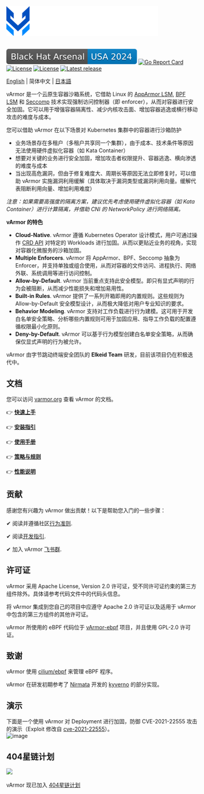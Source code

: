 <div>
    <picture>
        <source media="(prefers-color-scheme: light)" srcset="docs/img/logo.svg" width="400">
        <img src="docs/img/logo-dark.svg" alt="Logo" width="400">
    </picture>
</div>
<br>

![BHArsenalUSA2024](docs/img/BlackHat-Arsenal-USA-2024.svg)
[![Go Report Card](https://goreportcard.com/badge/github.com/bytedance/vArmor)](https://goreportcard.com/report/github.com/bytedance/vArmor)
[![License](https://img.shields.io/badge/License-Apache_2.0-blue.svg)](https://opensource.org/licenses/Apache-2.0)
[![License](https://img.shields.io/badge/license-GPL-blue.svg)](https://opensource.org/license/gpl-2-0)
[![Latest release](https://img.shields.io/github/v/release/bytedance/vArmor)](https://github.com/bytedance/vArmor/releases)

[English](README.md) | 简体中文 | [日本語](README.ja.md)


vArmor 是一个云原生容器沙箱系统，它借助 Linux 的 [AppArmor LSM](https://en.wikipedia.org/wiki/AppArmor), [BPF LSM](https://docs.kernel.org/bpf/prog_lsm.html) 和 [Seccomp](https://en.wikipedia.org/wiki/Seccomp) 技术实现强制访问控制器（即 enforcer），从而对容器进行安全加固。它可以用于增强容器隔离性、减少内核攻击面、增加容器逃逸或横行移动攻击的难度与成本。

您可以借助 vArmor 在以下场景对 Kubernetes 集群中的容器进行沙箱防护
* 业务场景存在多租户（多租户共享同一个集群），由于成本、技术条件等原因无法使用硬件虚拟化容器（如 Kata Container）
* 想要对关键的业务进行安全加固，增加攻击者权限提升、容器逃逸、横向渗透的难度与成本
* 当出现高危漏洞，但由于修复难度大、周期长等原因无法立即修复时，可以借助 vArmor 实施漏洞利用缓解（具体取决于漏洞类型或漏洞利用向量。缓解代表阻断利用向量、增加利用难度）

*注意：如果需要高强度的隔离方案，建议优先考虑使用硬件虚拟化容器（如 Kata Container）进行计算隔离，并借助 CNI 的 NetworkPolicy 进行网络隔离。*

**vArmor 的特色**
* **Cloud-Native**. vArmor 遵循 Kubernetes Operator 设计模式，用户可通过操作 [CRD API](https://kubernetes.io/docs/concepts/extend-kubernetes/api-extension/custom-resources/) 对特定的 Workloads 进行加固。从而以更贴近业务的视角，实现对容器化微服务的沙箱加固。
* **Multiple Enforcers**. vArmor 将 AppArmor、BPF、Seccomp 抽象为 Enforcer，并支持单独或组合使用，从而对容器的文件访问、进程执行、网络外联、系统调用等进行访问控制。
* **Allow-by-Default**. vArmor 当前重点支持此安全模型。即只有显式声明的行为会被阻断，从而减少性能损失和增加易用性。
* **Built-in Rules**. vArmor 提供了一系列开箱即用的内置规则。这些规则为 Allow-by-Default 安全模型设计，从而极大降低对用户专业知识的要求。
* **Behavior Modeling**. vArmor 支持对工作负载进行行为建模。这可用于开发白名单安全策略、分析哪些内置规则可用于加固应用、指导工作负载的配置遵循权限最小化原则。
* **Deny-by-Default**. vArmor 可以基于行为模型创建白名单安全策略，从而确保仅显式声明的行为被允许。

vArmor 由字节跳动终端安全团队的 **Elkeid Team** 研发，目前该项目仍在积极迭代中。


## 文档
您可以访问 [varmor.org](https://varmor.org) 查看 vArmor 的文档。

👉 **[快速上手](https://www.varmor.org/docs/introduction#quick-start)**

👉 **[安装指引](https://www.varmor.org/docs/getting_started/installation)**

👉 **[使用手册](https://www.varmor.org/docs/getting_started/usage_instructions)**

👉 **[策略与规则](https://www.varmor.org/docs/guides/policies_and_rules)**

👉 **[性能说明](https://www.varmor.org/docs/guides/performance)**


## 贡献
感谢您有兴趣为 vArmor 做出贡献！以下是帮助您入门的一些步骤：

✔ 阅读并遵循社区[行为准则](./CODE_OF_CONDUCT.md).

✔ 阅读[开发指引](docs/development_guide.md).

✔ 加入 vArmor [飞书群](https://applink.larkoffice.com/client/chat/chatter/add_by_link?link_token=ae5pfb2d-f8a4-4f0b-b12e-15f24fdaeb24&qr_code=true).


## 许可证
vArmor 采用 Apache License, Version 2.0 许可证，受不同许可证约束的第三方组件除外。具体请参考代码文件中的代码头信息。

将 vArmor 集成到您自己的项目中应遵守 Apache 2.0 许可证以及适用于 vArmor 中包含的第三方组件的其他许可证。

vArmor 所使用的 eBPF 代码位于 [vArmor-ebpf](https://github.com/bytedance/vArmor-ebpf.git) 项目，并且使用 GPL-2.0 许可证。


## 致谢
vArmor 使用 [cilium/ebpf](https://github.com/cilium/ebpf) 来管理 eBPF 程序。

vArmor 在研发初期参考了 [Nirmata](https://nirmata.com/) 开发的 [kyverno](https://github.com/kyverno/kyverno) 的部分实现。 


## 演示
下面是一个使用 vArmor 对 Deployment 进行加固，防御 CVE-2021-22555 攻击的演示（Exploit 修改自 [cve-2021-22555](https://github.com/google/security-research/tree/master/pocs/linux/cve-2021-22555)）。<br>
![image](test/demos/CVE-2021-22555/demo.zh_CN.gif)


## 404星链计划
<img src="https://github.com/knownsec/404StarLink-Project/raw/master/logo.png" width="30%">

vArmor 现已加入 [404星链计划](https://github.com/knownsec/404StarLink)